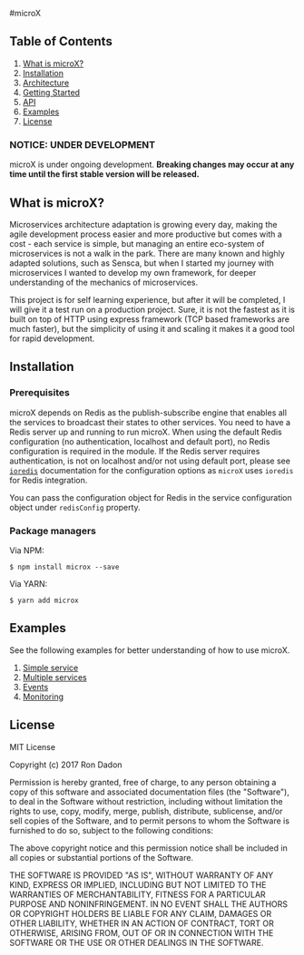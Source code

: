 #microX

## Table of Contents

1. [What is microX?](#what-is-microx)
2. [Installation](#installation)
3. [Architecture](architecture.md)
4. [Getting Started](getting-started.md)
5. [API](api.md)
6. [Examples](#examples)
6. [License](#license)

### NOTICE: UNDER DEVELOPMENT
microX is under ongoing development. **Breaking changes may occur at any time until the first stable version will be released.**

## What is microX?
Microservices architecture adaptation is growing every day, making the agile development process easier and more productive
but comes with a cost - each service is simple, but managing an entire eco-system of microservices is
not a walk in the park. There are many known and highly adapted solutions, such as Sensca, but when I started my journey with
microservices I wanted to develop my own framework, for deeper understanding of the mechanics of microservices.
 
This project is for self learning experience, but after it will be completed, I will give it a test
run on a production project. Sure, it is not the fastest as it is built on top of HTTP using
express framework (TCP based frameworks are much faster), but the simplicity of using it and scaling it makes it a good tool for rapid development.

## Installation

### Prerequisites

microX depends on Redis as the publish-subscribe engine that enables all the services to broadcast their states to other services.
You need to have a Redis server up and running to run microX.
When using the default Redis configuration (no authentication, localhost and default port), no Redis configuration is required in the module.
If the Redis server requires authentication, is not on localhost and/or not using default port, please see [`ioredis`](https://github.com/luin/ioredis) documentation for the configuration options as `microX` uses `ioredis` for Redis integration.

You can pass the configuration object for Redis in the service configuration object under `redisConfig` property.

### Package managers

Via NPM:

```
$ npm install microx --save
```

Via YARN:

```
$ yarn add microx
```

## Examples

See the following examples for better understanding of how to use microX.

1. [Simple service](https://github.com/ron-dadon/microx/blob/master/examples/simple%20service/simple.js)
2. [Multiple services](https://github.com/ron-dadon/microx/tree/master/examples/multiple%20services)
3. [Events](https://github.com/ron-dadon/microx/tree/master/examples/events)
4. [Monitoring](https://github.com/ron-dadon/microx/tree/master/examples/monitor)

## License

MIT License

Copyright (c) 2017 Ron Dadon

Permission is hereby granted, free of charge, to any person obtaining a copy
of this software and associated documentation files (the "Software"), to deal
in the Software without restriction, including without limitation the rights
to use, copy, modify, merge, publish, distribute, sublicense, and/or sell
copies of the Software, and to permit persons to whom the Software is
furnished to do so, subject to the following conditions:

The above copyright notice and this permission notice shall be included in all
copies or substantial portions of the Software.

THE SOFTWARE IS PROVIDED "AS IS", WITHOUT WARRANTY OF ANY KIND, EXPRESS OR
IMPLIED, INCLUDING BUT NOT LIMITED TO THE WARRANTIES OF MERCHANTABILITY,
FITNESS FOR A PARTICULAR PURPOSE AND NONINFRINGEMENT. IN NO EVENT SHALL THE
AUTHORS OR COPYRIGHT HOLDERS BE LIABLE FOR ANY CLAIM, DAMAGES OR OTHER
LIABILITY, WHETHER IN AN ACTION OF CONTRACT, TORT OR OTHERWISE, ARISING FROM,
OUT OF OR IN CONNECTION WITH THE SOFTWARE OR THE USE OR OTHER DEALINGS IN THE
SOFTWARE.